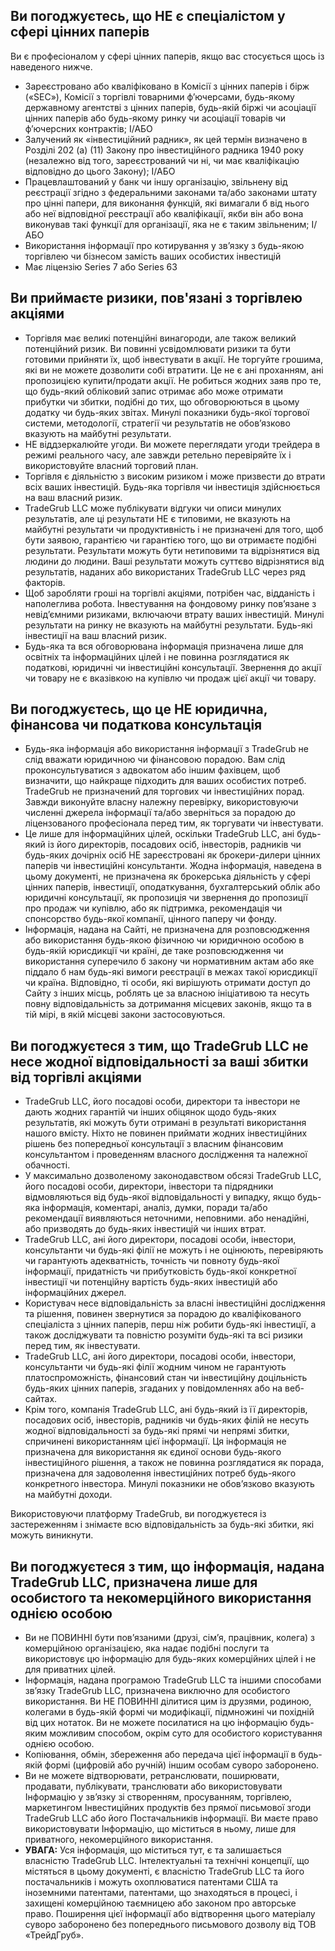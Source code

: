 ## Ви погоджуєтесь, що НЕ є спеціалістом у сфері цінних паперів

Ви є професіоналом у сфері цінних паперів, якщо вас стосується щось із наведеного нижче.
- Зареєстровано або кваліфіковано в Комісії з цінних паперів і бірж («SEC»), Комісії з торгівлі товарними ф’ючерсами, будь-якому державному агентстві з цінних паперів, будь-якій біржі чи асоціації цінних паперів або будь-якому ринку чи асоціації товарів чи ф’ючерсних контрактів; І/АБО
- Залучений як «інвестиційний радник», як цей термін визначено в Розділі 202 (a) (11) Закону про інвестиційного радника 1940 року (незалежно від того, зареєстрований чи ні, чи має кваліфікацію відповідно до цього Закону); І/АБО
- Працевлаштований у банк чи іншу організацію, звільнену від реєстрації згідно з федеральними законами та/або законами штату про цінні папери, для виконання функцій, які вимагали б від нього або неї відповідної реєстрації або кваліфікації, якби він або вона виконував такі функції для організації, яка не є таким звільненим; І/АБО
- Використання інформації про котирування у зв’язку з будь-якою торгівлею чи бізнесом замість ваших особистих інвестицій
- Має ліцензію Series 7 або Series 63

## Ви приймаєте ризики, пов'язані з торгівлею акціями

- Торгівля має великі потенційні винагороди, але також великий потенційний ризик. Ви повинні усвідомлювати ризики та бути готовими прийняти їх, щоб інвестувати в акції. Не торгуйте грошима, які ви не можете дозволити собі втратити. Це не є ані проханням, ані пропозицією купити/продати акції. Не робиться жодних заяв про те, що будь-який обліковий запис отримає або може отримати прибутки чи збитки, подібні до тих, що обговорюються в цьому додатку чи будь-яких звітах. Минулі показники будь-якої торгової системи, методології, стратегії чи результатів не обов’язково вказують на майбутні результати.
- НЕ віддзеркалюйте угоди. Ви можете переглядати угоди трейдера в режимі реального часу, але завжди ретельно перевіряйте їх і використовуйте власний торговий план.
- Торгівля є діяльністю з високим ризиком і може призвести до втрати всіх ваших інвестицій. Будь-яка торгівля чи інвестиція здійснюється на ваш власний ризик.
- TradeGrub LLC може публікувати відгуки чи описи минулих результатів, але ці результати НЕ є типовими, не вказують на майбутні результати чи продуктивність і не призначені для того, щоб бути заявою, гарантією чи гарантією того, що ви отримаєте подібні результати. Результати можуть бути нетиповими та відрізнятися від людини до людини. Ваші результати можуть суттєво відрізнятися від результатів, наданих або використаних TradeGrub LLC через ряд факторів.
- Щоб заробляти гроші на торгівлі акціями, потрібен час, відданість і наполеглива робота. Інвестування на фондовому ринку пов’язане з невід’ємними ризиками, включаючи втрату ваших інвестицій. Минулі результати на ринку не вказують на майбутні результати. Будь-які інвестиції на ваш власний ризик. 
- Будь-яка та вся обговорювана інформація призначена лише для освітніх та інформаційних цілей і не повинна розглядатися як податкові, юридичні чи інвестиційні консультації. Звернення до акції чи товару не є вказівкою на купівлю чи продаж цієї акції чи товару.

## Ви погоджуєтесь, що це НЕ юридична, фінансова чи податкова консультація

- Будь-яка інформація або використання інформації з TradeGrub не слід вважати юридичною чи фінансовою порадою. Вам слід проконсультуватися з адвокатом або іншим фахівцем, щоб визначити, що найкраще підходить для ваших особистих потреб.
  TradeGrub не призначений для торгових чи інвестиційних порад. Завжди виконуйте власну належну перевірку, використовуючи численні джерела інформації та/або зверніться за порадою до ліцензованого професіонала перед тим, як торгувати чи інвестувати.
- Це лише для інформаційних цілей, оскільки TradeGrub LLC, ані будь-який із його директорів, посадових осіб, інвесторів, радників чи будь-яких дочірніх осіб НЕ зареєстровані як брокери-дилери цінних паперів чи інвестиційні консультанти. Жодна інформація, наведена в цьому документі, не призначена як брокерська діяльність у сфері цінних паперів, інвестиції, оподаткування, бухгалтерський облік або юридичні консультації, як пропозиція чи звернення до пропозиції про продаж чи купівлю, або як підтримка, рекомендація чи спонсорство будь-якої компанії, цінного паперу чи фонду.
- Інформація, надана на Сайті, не призначена для розповсюдження або використання будь-якою фізичною чи юридичною особою в будь-якій юрисдикції чи країні, де таке розповсюдження чи використання суперечило б закону чи нормативним актам або яке піддало б нам будь-які вимоги реєстрації в межах такої юрисдикції чи країна. Відповідно, ті особи, які вирішують отримати доступ до Сайту з інших місць, роблять це за власною ініціативою та несуть повну відповідальність за дотримання місцевих законів, якщо та в тій мірі, в якій місцеві закони застосовуються.

## Ви погоджуєтеся з тим, що TradeGrub LLC не несе жодної відповідальності за ваші збитки від торгівлі акціями

- TradeGrub LLC, його посадові особи, директори та інвестори не дають жодних гарантій чи інших обіцянок щодо будь-яких результатів, які можуть бути отримані в результаті використання нашого вмісту. Ніхто не повинен приймати жодних інвестиційних рішень без попередньої консультації з власним фінансовим консультантом і проведенням власного дослідження та належної обачності.
- У максимально дозволеному законодавством обсязі TradeGrub LLC, його посадові особи, директори, інвестори та підрядники відмовляються від будь-якої відповідальності у випадку, якщо будь-яка інформація, коментарі, аналіз, думки, поради та/або рекомендації виявляються неточними, неповними. або ненадійні, або призводять до будь-яких інвестицій чи інших втрат.
- TradeGrub LLC, ані його директори, посадові особи, інвестори, консультанти чи будь-які філії не можуть і не оцінюють, перевіряють чи гарантують адекватність, точність чи повноту будь-якої інформації, придатність чи прибутковість будь-якої конкретної інвестиції чи потенційну вартість будь-яких інвестицій або інформаційних джерел.
- Користувач несе відповідальність за власні інвестиційні дослідження та рішення, повинен звернутися за порадою до кваліфікованого спеціаліста з цінних паперів, перш ніж робити будь-які інвестиції, а також досліджувати та повністю розуміти будь-які та всі ризики перед тим, як інвестувати.
- TradeGrub LLC, ані його директори, посадові особи, інвестори, консультанти чи будь-які філії жодним чином не гарантують платоспроможність, фінансовий стан чи інвестиційну доцільність будь-яких цінних паперів, згаданих у повідомленнях або на веб-сайтах.
- Крім того, компанія TradeGrub LLC, ані будь-який із її директорів, посадових осіб, інвесторів, радників чи будь-яких філій не несуть жодної відповідальності за будь-які прямі чи непрямі збитки, спричинені використанням цієї інформації. Ця інформація не призначена для використання як єдиної основи будь-якого інвестиційного рішення, а також не повинна розглядатися як порада, призначена для задоволення інвестиційних потреб будь-якого конкретного інвестора. Минулі показники не обов’язково вказують на майбутні доходи.

Використовуючи платформу TradeGrub, ви погоджуєтеся із застереженням і знімаєте всю відповідальність за будь-які збитки, які можуть виникнути.

## Ви погоджуєтеся з тим, що інформація, надана TradeGrub LLC, призначена лише для особистого та некомерційного використання однією особою

- Ви не ПОВИННІ бути пов’язаними (друзі, сім’я, працівник, колега) з комерційною організацією, яка надає подібні послуги та використовує цю інформацію для будь-яких комерційних цілей і не для приватних цілей.
- Інформація, надана програмою TradeGrub LLC та іншими способами зв’язку TradeGrub LLC, призначена виключно для особистого використання. Ви НЕ ПОВИННІ ділитися цим із друзями, родиною, колегами в будь-якій формі чи модифікації, підмножині чи похідній від цих нотаток. Ви не можете посилатися на цю інформацію будь-яким можливим способом, окрім суто для особистого користування однією особою.
- Копіювання, обмін, збереження або передача цієї інформації в будь-якій формі (цифровій або ручній) іншим особам суворо заборонено.
- Ви не можете відтворювати, ретранслювати, поширювати, продавати, публікувати, транслювати або використовувати Інформацію у зв’язку зі створенням, просуванням, торгівлею, маркетингом Інвестиційних продуктів без прямої письмової згоди TradeGrub LLC або його Постачальників інформації. Ви маєте право використовувати Інформацію, що міститься в ньому, лише для приватного, некомерційного використання.
- **УВАГА:** Уся інформація, що міститься тут, є та залишається власністю TradeGrub LLC. Інтелектуальні та технічні концепції, що містяться в цьому документі, є власністю TradeGrub LLC та його постачальників і можуть охоплюватися патентами США та іноземними патентами, патентами, що знаходяться в процесі, і захищені комерційною таємницею або законом про авторське право. Поширення цієї інформації або відтворення цього матеріалу суворо заборонено без попереднього письмового дозволу від ТОВ «ТрейдГруб».